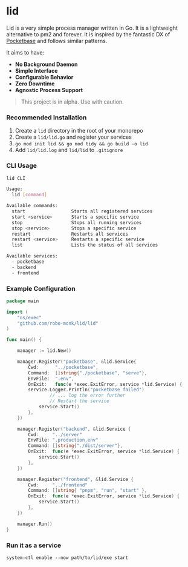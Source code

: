 # lid

Lid is a very simple process manager written in Go. It is a lightweight alternative to pm2 and forever.
It is inspired by the fantastic DX of [Pocketbase](https://pocketbase.io/) and follows similar patterns.

It aims to have:
- **No Background Daemon**
- **Simple Interface**
- **Configurable Behavior**
- **Zero Downtime**
- **Agnostic Process Support**

> This project is in alpha. Use with caution.

### Recommended Installation
1.  Create a `lid` directory in the root of your monorepo
2.  Create a `lid/lid.go` and register your services
3.  `go mod init lid && go mod tidy && go build -o lid`
4.  Add `lid/lid.log` and `lid/lid` to `.gitignore`

### CLI Usage

```bash
lid CLI

Usage:
  lid [command]

Available commands:
  start             	Starts all registered services
  start <service>   	Starts a specific service
  stop              	Stops all running services
  stop <service>    	Stops a specific service
  restart           	Restarts all services
  restart <service> 	Restarts a specific service
  list              	Lists the status of all services

Available services:
  - pocketbase
  - backend
  - frontend
```

### Example Configuration

```go
package main

import (
	"os/exec"
	"github.com/robo-monk/lid/lid"
)

func main() {

    manager := lid.New()

    manager.Register("pocketbase", &lid.Service{
        Cwd:      "../pocketbase",
        Command:  []string{"./pocketbase", "serve"},
        EnvFile:  ".env",
        OnExit:   func(e *exec.ExitError, service *lid.Service) {
		service.Logger.Println("pocketbase failed")
            	// ... log the error further
            	// Restart the service
           	service.Start()
        },
    })

    manager.Register("backend", &lid.Service {
        Cwd: 	 "../server"
      	EnvFile: ".production.env"
        Command: []string{"./dist/server"},
        OnExit:  func(e *exec.ExitError, service *lid.Service) {
           	service.Start()
        },
    })

    manager.Register("frontend", &lid.Service {
      	Cwd: 	 "../frontend"
        Command: []string{ "pnpm", "run", "start" },
        OnExit:  func(e *exec.ExitError, service *lid.Service) {
           	service.Start()
        },
    })

    manager.Run()
}
```

### Run it as a service
```
system-ctl enable --now path/to/lid/exe start
```
